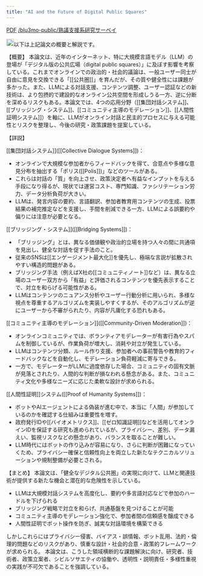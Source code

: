 ```yaml
---
title: "AI and the Future of Digital Public Squares"
---
```


[PDF](https://arxiv.org/pdf/2412.09988)
[/blu3mo-public/熟議支援系研究サーベイ](https://scrapbox.io/blu3mo-public/熟議支援系研究サーベイ)

<img src='https://scrapbox.io/api/pages/nishio/o1 Pro/icon' alt='o1 Pro.icon' height="19.5"/>以下は上記論文の概要と解説です。

【概要】
本論文は、近年のインターネット、特に大規模言語モデル（LLM）の登場が「デジタル版の公共広場（digital public squares）」に及ぼす影響を考察している。これまでオンラインでの政治的・社会的議論は、一般ユーザー同士が自由に意見を交換できる「[[公共圏]]」を育んだが、その質や健全性には課題が多かった。また、LLMによる対話支援、コンテンツ調整、ユーザー認証などの新技術は、より包摂的で建設的なオンライン公共空間を形成しうる一方、逆に分断を深めるリスクもある。本論文では、4つの応用分野（[[集団対話システム]]、[[ブリッジング・システム]]、[[コミュニティ主導のモデレーション]]、[[人間性証明システム]]）を軸に、LLMがオンライン対話と民主的プロセスに与える可能性とリスクを整理し、今後の研究・政策課題を提案している。

【詳説】

[[集団対話システム]]([[Collective Dialogue Systems]])：
- オンラインで大規模な参加者からフィードバックを得て、合意点や多様な意見分布を抽出する「ポリス([[Polis]])」などのツールがある。
- これらは対話の「質」を向上させ、政策決定者へ有益なインプットを与える手段になり得るが、現状では運営コスト、専門知識、ファシリテーション労力、データ分析負荷が大きい。
- LLMは、発言内容の要約、言語翻訳、参加者教育用コンテンツの生成、投票結果の補完推定などを支援し、手間を削減できる一方、LLMによる誤要約や偏りには注意が必要となる。

[[ブリッジング・システム]]([[Bridging Systems]])：
- 「ブリッジング」とは、異なる価値観や政治的立場を持つ人々の間に共通項を見出し、健全な対話を促す手法のこと。
- 従来のSNSは[[エンゲージメント最大化]]を優先し、極端な言説が拡散されやすい構造的問題がある。
- ブリッジング手法（例えばX社の[[コミュニティノート]]など）は、異なる立場のユーザー双方から「有益」と評価されるコンテンツを優先表示することで、対立を和らげる可能性がある。
- LLMはコンテンツのニュアンス分析やユーザー行動分析に用いられ、多様な視点を尊重するアルゴリズムを実装しやすくするが、そのアルゴリズムが逆にユーザーから不審がられたり、内容が凡庸化する恐れもある。

[[コミュニティ主導のモデレーション]]([[Community-Driven Moderation]])：
- オンラインコミュニティでは、ボランティアモデレーターが有害行為やスパムを制御しているが、作業負荷が増大し、消耗や対立が発生している。
- LLMはコンテンツ分類、ルール作り支援、参加者への事前警告や教育的フィードバックなどを自動化し、モデレーション負荷軽減に寄与できる。
- 一方で、モデレーターがLLMに過度依存した場合、コミュニティの固有文脈が見落とされたり、人間的な判断が損なわれる懸念がある。また、コミュニティ文化や多様なニーズに応じた柔軟な設計が求められる。

[[人間性証明]]システム([[Proof of Humanity Systems]])：
- ボットやAIエージェントによる偽装が進む中で、本当に「人間」が参加しているのかを確認する仕組みは重要性を増す。
- 政府発行IDや[[バイオメトリクス]]、[[ゼロ知識証明]]などを活用してオンラインIDを保証する研究も進められているが、プライバシー、差別、データ漏えい、監視リスクなどの懸念があり、バランスを取ることが難しい。
- LLM時代にはボットの作り込みが容易になり、さらに判断が困難になっていくため、プライバシー確保と信頼性向上を両立した新たなテクニカルソリューションや規制整備が必要とされる。

【まとめ】
本論文は、「健全なデジタル公共圏」の実現に向けて、LLMと関連技術が提供する新たな機会と潜在的な危険性を示している。
- LLMは大規模対話システムを高度化し、要約や多言語対応などで参加のハードルを下げられる
- ブリッジング戦略で対立を和らげ、共通基盤を見つけることが可能
- コミュニティ主導のモデレーション強化で、参加者間の信頼感を醸成できる
- 人間性証明でボット操作を防ぎ、誠実な対話環境を構築できる

しかしこれらにはプライバシー侵害、バイアス・誤情報、ボット乱用、法的・倫理的問題などのリスクがあり、慎重な設計・社会的合意・政策的フレームワークが求められる。
本論文は、こうした領域横断的な課題解決に向け、研究者、技術者、政策立案者、シビルソサエティの協働や、透明性・説明責任・多様性重視の実践が不可欠であることを強調している。
